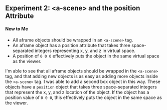 ## Experiment 2: \<a-scene\> and the position Attribute

#### New to Me
- All aframe objects should be wrapped in an `<a-scene>` tag.
- An aframe object has a position attribute that takes three space-separated integers representing x, y, and z in virtual space.
- A position of `0 0 0` effectively puts the object in the same virtual space as the viewer.

I'm able to see that all aframe objects should be wrapped in the `<a-scene>` tag, and that adding new objects is as easy as adding more objects inside the `<a-scene>` tag. I was able to add a second box object in this way. These objects have a `position` object that takes three space-separated integers that represent the x, y, and z location of the object. If the object has a position value of `0 0 0`, this effectively puts the object in the same space as the viewer.
